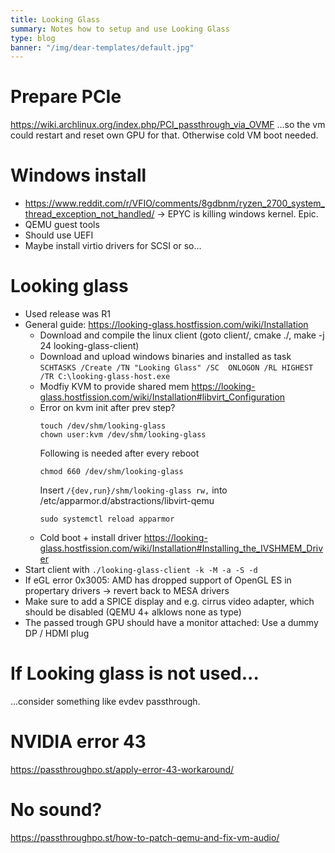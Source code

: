 ```yaml
---
title: Looking Glass
summary: Notes how to setup and use Looking Glass
type: blog
banner: "/img/dear-templates/default.jpg"
---
```


# Prepare PCIe #
https://wiki.archlinux.org/index.php/PCI_passthrough_via_OVMF
...so the vm could restart and reset own GPU for that. Otherwise cold VM boot needed.

# Windows install #
* https://www.reddit.com/r/VFIO/comments/8gdbnm/ryzen_2700_system_thread_exception_not_handled/ -> EPYC is killing windows kernel. Epic.
* QEMU guest tools
* Should use UEFI
* Maybe install virtio drivers for SCSI or so...

# Looking glass #
* Used release was R1
* General guide: https://looking-glass.hostfission.com/wiki/Installation
    * Download and compile the linux client (goto client/, cmake ./, make -j 24 looking-glass-client)
    * Download and upload windows binaries and installed as task `SCHTASKS /Create /TN "Looking Glass" /SC  ONLOGON /RL HIGHEST /TR C:\looking-glass-host.exe`
    * Modfiy KVM to provide shared mem https://looking-glass.hostfission.com/wiki/Installation#libvirt_Configuration
    * Error on kvm init after prev step?
        ```
        touch /dev/shm/looking-glass
        chown user:kvm /dev/shm/looking-glass
        ```
        Following is needed after every reboot
        ```
        chmod 660 /dev/shm/looking-glass
        ```
        Insert `/{dev,run}/shm/looking-glass rw,` into /etc/apparmor.d/abstractions/libvirt-qemu
        ```
        sudo systemctl reload apparmor
        ```
    * Cold boot + install driver https://looking-glass.hostfission.com/wiki/Installation#Installing_the_IVSHMEM_Driver
* Start client with `./looking-glass-client -k -M -a -S -d`
* If eGL error 0x3005: AMD has dropped support of OpenGL ES in propertary drivers -> revert back to MESA drivers
* Make sure to add a SPICE display and e.g. cirrus video adapter, which should be disabled (QEMU 4+ alklows none as type)
* The passed trough GPU should have a monitor attached: Use a dummy DP / HDMI plug

# If Looking glass is not used... #
...consider something like evdev passthrough.

# NVIDIA error 43 #
https://passthroughpo.st/apply-error-43-workaround/

# No sound? #
https://passthroughpo.st/how-to-patch-qemu-and-fix-vm-audio/

